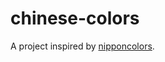 chinese-colors
==============

A project inspired by [nipponcolors][].

[nipponcolors]:http://nipponcolors.com/#kokiake